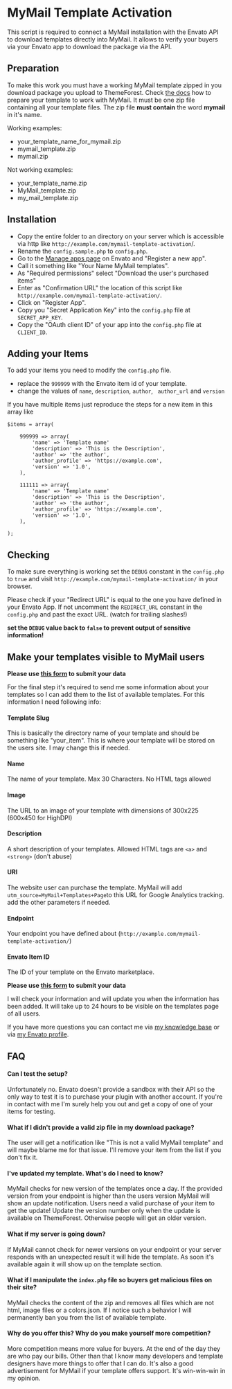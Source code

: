 # MyMail Template Activation
This script is required to connect a MyMail installation with the Envato API to download templates directly into MyMail. It allows to verify your buyers via your Envato app to download the package via the API.

## Preparation ##

To make this work you must have a working MyMail template zipped in you download package you upload to ThemeForest.
Check [the docs](https://docs.revaxarts.com/mymailtemplates/) how to prepare your template to work with MyMail.
It must be one zip file containing all your template files.
The zip file **must contain** the word **mymail** in it's name.


Working examples:
* your_template_name_for_mymail.zip
* mymail_template.zip
* mymail.zip

Not working examples:
* your_template_name.zip
* MyMail_template.zip
* my_mail_template.zip


## Installation ##

* Copy the entire folder to an directory on your server which is accessible via http like `http://example.com/mymail-template-activation`/.
* Rename the `config.sample.php` to `config.php`.
* Go to the [Manage apps page](https://build.envato.com/my-apps/) on Envato and "Register a new app".
* Call it something like "Your Name MyMail templates".
* As "Required permissions" select "Download the user's purchased items"
* Enter as "Confirmation URL" the location of this script like `http://example.com/mymail-template-activation/`.
* Click on "Register App".
* Copy you "Secret Application Key" into the `config.php` file at `SECRET_APP_KEY`.
* Copy the "OAuth client ID" of your app into the `config.php` file at `CLIENT_ID`.

## Adding your Items ##

To add your items you need to modify the `config.php` file.

* replace the `999999` with the Envato item id of your template.
* change the values of `name`, `description`, `author`, ` author_url` and `version`

If you have multiple items just reproduce the steps for a new item in this array like

```
$items = array(

	999999 => array(
		'name' => 'Template name'
		'description' => 'This is the Description',
		'author' => 'the author',
		'author_profile' => 'https://example.com',
		'version' => '1.0',
	),

	111111 => array(
		'name' => 'Template name'
		'description' => 'This is the Description',
		'author' => 'the author',
		'author_profile' => 'https://example.com',
		'version' => '1.0',
	),

);
```

## Checking ##

To make sure everything is working set the `DEBUG` constant in the `config.php` to `true` and visit `http://example.com/mymail-template-activation/` in your browser.

Please check if your "Redirect URL" is equal to the one you have defined in your Envato App. If not uncomment the `REDIRECT_URL` constant in the `config.php` and past the exact URL. (watch for trailing slashes!)

**set the `DEBUG` value back to `false` to prevent output of sensitive information!**


## Make your templates visible to MyMail users ##

**Please use [this form](http://goo.gl/forms/sR2ryJFPu3) to submit your data**

For the final step it's required to send me some information about your templates so I can add them to the list of available templates.
For this information I need following info:

#### Template Slug ####

This is basically the directory name of your template and should be something like "your_item". This is where your template will be stored on the users site. I may change this if needed.

#### Name ####

The name of your template. Max 30 Characters. No HTML tags allowed

#### Image ####

The URL to an image of your template with dimensions of 300x225 (600x450 for HighDPI)

#### Description ####

A short description of your templates. Allowed HTML tags are `<a>` and `<strong>` (don't abuse)

#### URI ####

The website user can purchase the template. MyMail will add `utm_source=MyMail+Templates+Page`to this URL for Google Analytics tracking. add the other parameters if needed.

#### Endpoint ####

Your endpoint you have defined about (`http://example.com/mymail-template-activation/`)

#### Envato Item ID ####

The ID of your template on the Envato marketplace.


**Please use [this form](http://goo.gl/forms/sR2ryJFPu3) to submit your data**

I will check your information and will update you when the information has been added. It will take up to 24 hours to be visible on the templates page of all users.

If you have more questions you can contact me via [my knowledge base](https://help.revaxarts.com/contact/) or via [my Envato profile](http://themeforest.net/user/revaxarts#contact).


## FAQ ##

#### Can I test the setup? ####

Unfortunately no. Envato doesn't provide a sandbox with their API so the only way to test it is to purchase your plugin with another account. If you're in contact with me I'm surely help you out and get a copy of one of your items for testing.


#### What if I didn't provide a valid zip file in my download package? ####

The user will get a notification like "This is not a valid MyMail template" and will maybe blame me for that issue. I'll remove your item from the list if you don't fix it.


#### I've updated my template. What's do I need to know? ####

MyMail checks for new version of the templates once a day. If the provided version from your endpoint is higher than the users version MyMail will show an update notification. Users need a valid purchase of your item to get the update!
Update the version number only when the update is available on ThemeForest. Otherwise people will get an older version.


#### What if my server is going down? ####

If MyMail cannot check for newer versions on your endpoint or your server responds with an unexpected result it will hide the template. As soon it's available again it will show up on the template section.


#### What if I manipulate the `index.php` file so buyers get malicious files on their site? ####

MyMail checks the content of the zip and removes all files which are not html, image files or a colors.json. If I notice such a behavior I will permanently ban you from the list of available template.


#### Why do you offer this? Why do you make yourself more competition? ####

More competition means more value for buyers. At the end of the day they are who pay our bills. Other than that I know many developers and template designers have more things to offer that I can do. It's also a good advertisement for MyMail if your template offers support. It's win-win-win in my opinion.

